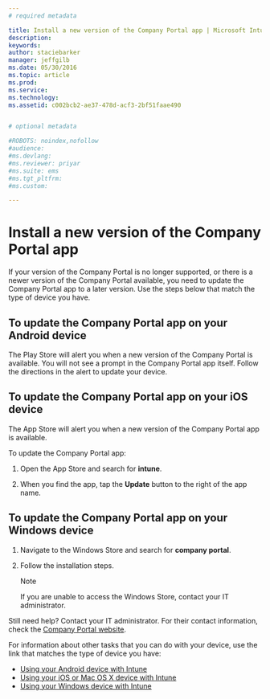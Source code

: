 ```yaml
---
# required metadata

title: Install a new version of the Company Portal app | Microsoft Intune
description:
keywords:
author: staciebarker
manager: jeffgilb
ms.date: 05/30/2016
ms.topic: article
ms.prod:
ms.service:
ms.technology:
ms.assetid: c002bcb2-ae37-478d-acf3-2bf51faae490


# optional metadata

#ROBOTS: noindex,nofollow
#audience:
#ms.devlang:
#ms.reviewer: priyar
#ms.suite: ems
#ms.tgt_pltfrm:
#ms.custom:

---
```


# Install a new version of the Company Portal app

If your version of the Company Portal is no longer supported, or there is a newer version of the Company Portal available, you need to update the Company Portal app to a later version. Use the steps below that match the type of device you have.

## To update the Company Portal app on your Android device

The Play Store will alert you when a new version of the Company Portal is available. You will not see a prompt in the Company Portal app itself. Follow the directions in the alert to update your device.

## To update the Company Portal app on your iOS device

The App Store will alert you when a new version of the Company Portal app is available. 

To update the Company Portal app:

1. Open the App Store and search for **intune**.

2. When you find the app, tap the **Update** button to the right of the app name.

## To update the Company Portal app on your Windows device

1.  Navigate to the Windows Store and search for **company portal**.

2.  Follow the installation steps.

    > [!NOTE]
    > If you are unable to access the Windows Store, contact your IT administrator.


Still need help? Contact your IT administrator. For their contact information, check the [Company Portal website](http://portal.manage.microsoft.com).

For information about other tasks that you can do with your device, use the link that matches the type of device you have:

- [Using your Android device with Intune](using-your-android-device-with-intune.md)</br>
- [Using your iOS or Mac OS X device with Intune](using-your-ios-or-mac-os-x-device-with-intune.md)</br>
- [Using your Windows device with Intune](using-your-windows-device-with-intune.md)

